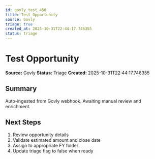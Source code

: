 ```yaml
---
id: govly_test_450
title: Test Opportunity
source: Govly
triage: true
created_at: 2025-10-31T22:44:17.746355
status: triage
---
```


# Test Opportunity

**Source:** Govly
**Status:** Triage
**Created:** 2025-10-31T22:44:17.746355

## Summary

Auto-ingested from Govly webhook. Awaiting manual review and enrichment.

## Next Steps

1. Review opportunity details
2. Validate estimated amount and close date
3. Assign to appropriate FY folder
4. Update triage flag to false when ready
